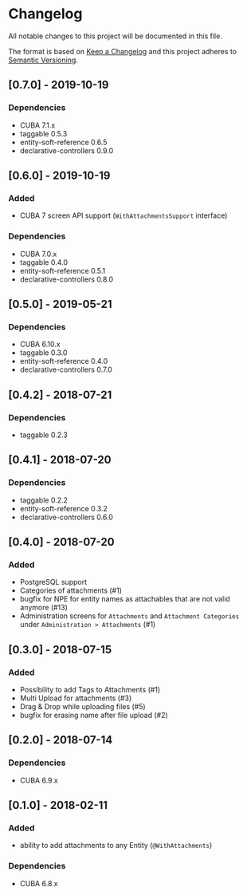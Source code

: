 # Changelog
All notable changes to this project will be documented in this file.

The format is based on [Keep a Changelog](http://keepachangelog.com/en/1.0.0/)
and this project adheres to [Semantic Versioning](http://semver.org/spec/v2.0.0.html).

## [0.7.0] - 2019-10-19

### Dependencies
- CUBA 7.1.x
- taggable 0.5.3
- entity-soft-reference 0.6.5
- declarative-controllers 0.9.0

## [0.6.0] - 2019-10-19

### Added
- CUBA 7 screen API support (`WithAttachmentsSupport` interface)

### Dependencies
- CUBA 7.0.x
- taggable 0.4.0
- entity-soft-reference 0.5.1
- declarative-controllers 0.8.0

## [0.5.0] - 2019-05-21

### Dependencies
- CUBA 6.10.x
- taggable 0.3.0
- entity-soft-reference 0.4.0
- declarative-controllers 0.7.0

## [0.4.2] - 2018-07-21

### Dependencies
- taggable 0.2.3

## [0.4.1] - 2018-07-20

### Dependencies
- taggable 0.2.2
- entity-soft-reference 0.3.2
- declarative-controllers 0.6.0

## [0.4.0] - 2018-07-20

### Added

- PostgreSQL support
- Categories of attachments (#1)
- bugfix for NPE for entity names as attachables that are not valid anymore (#13)
- Administration screens for `Attachments` and `Attachment Categories` under `Administration > Attachments` (#1)

## [0.3.0] - 2018-07-15

### Added

- Possibility to add Tags to Attachments (#1)
- Multi Upload for attachments (#3)
- Drag & Drop while uploading files (#5)
- bugfix for erasing name after file upload (#2)

## [0.2.0] - 2018-07-14

### Dependencies
- CUBA 6.9.x

## [0.1.0] - 2018-02-11

### Added

- ability to add attachments to any Entity (`@WithAttachments`)


### Dependencies
- CUBA 6.8.x
